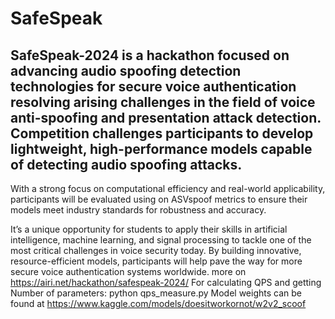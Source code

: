 # SafeSpeak
## SafeSpeak-2024 is a hackathon focused on advancing audio spoofing detection technologies for secure voice authentication resolving arising challenges in the field of voice anti-spoofing and presentation attack detection. Competition challenges participants to develop lightweight, high-performance models capable of detecting audio spoofing attacks.

With a strong focus on computational efficiency and real-world applicability, participants will be evaluated using on ASVspoof metrics to ensure their models meet industry standards for robustness and accuracy.

It’s a unique opportunity for students to apply their skills in artificial intelligence, machine learning, and signal processing to tackle one of the most critical challenges in voice security today. By building innovative, resource-efficient models, participants will help pave the way for more secure voice authentication systems worldwide.
more on https://airi.net/hackathon/safespeak-2024/
For calculating QPS and getting Number of parameters:
python qps_measure.py
Model weights can be found at https://www.kaggle.com/models/doesitworkornot/w2v2_scoof
